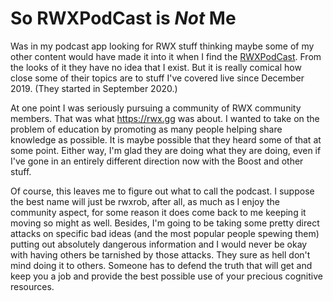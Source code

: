 # So RWXPodCast is *Not* Me

Was in my podcast app looking for RWX stuff thinking maybe some of my
other content would have made it into it when I find the [RWXPodCast].
From the looks of it they have no idea that I exist. But it is really
comical how close some of their topics are to stuff I've covered live
since December 2019. (They started in September 2020.)

[RWXPodCast]: <https://www.twitch.tv/rwxpodcast>

At one point I was seriously pursuing a community of RWX community
members. That was what <https://rwx.gg> was about. I wanted to take on
the problem of education by promoting as many people helping share
knowledge as possible. It is maybe possible that they heard some of that
at some point. Either way, I'm glad they are doing what they are doing,
even if I've gone in an entirely different direction now with the Boost
and other stuff.

Of course, this leaves me to figure out what to call the podcast. I
suppose the best name will just be rwxrob, after all, as much as I enjoy
the community aspect, for some reason it does come back to me keeping it
moving so might as well. Besides, I'm going to be taking some pretty
direct attacks on specific bad ideas (and the most popular people
spewing them) putting out absolutely dangerous information and I would
never be okay with having others be tarnished by those attacks.  They
sure as hell don't mind doing it to others. Someone has to defend the
truth that will get and keep you a job and provide the best possible use
of your precious cognitive resources.


